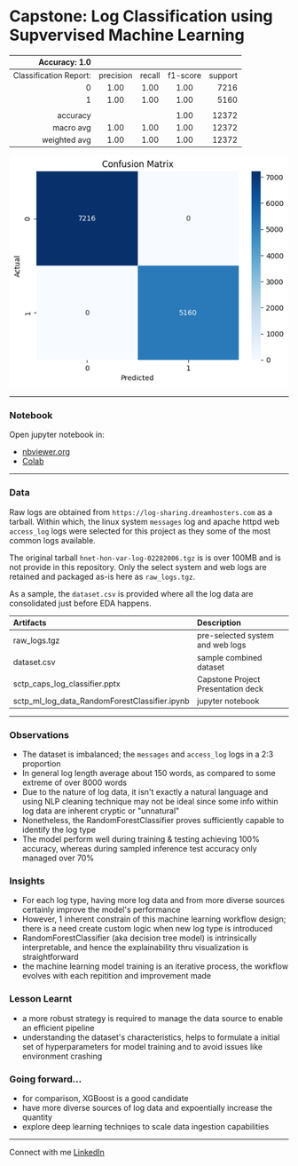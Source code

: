 # Capstone: Log Classification using Supvervised Machine Learning

|          Accuracy: 1.0 |           |        |          |         |
|-----------------------:|:---------:|:------:|:--------:|--------:|
| Classification Report: | precision | recall | f1-score | support |
|                      0 |   1.00    |  1.00  |   1.00   |    7216 |
|                      1 |   1.00    |  1.00  |   1.00   |    5160 |
|                        |           |        |          |         |
|               accuracy |           |        |   1.00   |   12372 |
|              macro avg |   1.00    |  1.00  |   1.00   |   12372 |
|           weighted avg |   1.00    |  1.00  |   1.00   |   12372 |


![Classifier Confusion Matrix](assets/confusion_matrix.png)

---
### Notebook
Open jupyter notebook in:
- [nbviewer.org](https://nbviewer.org/github/fc510/sctp-caps-log-classifier/blob/main/sctp_ml_log_data_RandomForestClassifier.ipynb)
- [Colab](https://colab.research.google.com/github/fc510/sctp-caps-log-classifier/blob/main/sctp_ml_log_data_RandomForestClassifier.ipynb)

***
### Data
Raw logs are obtained from `https://log-sharing.dreamhosters.com` as a tarball. Within which, the linux system `messages` log and apache httpd web `access_log` logs were selected for this project as they some of the most common logs available. 

The original tarball `hnet-hon-var-log-02282006.tgz` is is over 100MB and is not provide in this repository. Only the select system and web logs are retained and packaged as-is here as `raw_logs.tgz`.

As a sample, the `dataset.csv` is provided where all the log data are consolidated just before EDA happens.

| Artifacts                                     | Description                        |
|:----------------------------------------------|:-----------------------------------|
| raw_logs.tgz                                  | pre-selected system and web logs   |
| dataset.csv                                   | sample combined dataset            |
| sctp_caps_log_classifier.pptx                 | Capstone Project Presentation deck |
| sctp_ml_log_data_RandomForestClassifier.ipynb | jupyter notebook                   |


***
### Observations

- The dataset is imbalanced; the `messages` and `access_log` logs in a 2:3 proportion
- In general log length average about 150 words, as compared to some extreme of over 8000 words
- Due to the nature of log data, it isn't exactly a natural language and using NLP cleaning technique may not be ideal since some info within log data are inherent cryptic or "unnatural"
- Nonetheless, the RandomForestClassifier proves sufficiently capable to identify the log type
- The model perform well during training & testing achieving 100% accuracy, whereas during sampled inference test accuracy only managed over 70%

### Insights

- For each log type, having more log data and from more diverse sources certainly improve the model's performance
- However, 1 inherent constrain of this machine learning workflow design; there is a need create custom logic when new log type is introduced
- RandomForestClassifier (aka decision tree model) is intrinsically interpretable, and hence the explainability thru visualization is straightforward
- the machine learning model training is an iterative process, the workflow evolves with each repitition and improvement made

### Lesson Learnt

- a more robust strategy is required to manage the data source to enable an efficient pipeline
- understanding the dataset's characteristics, helps to formulate a initial set of hyperparameters for model training and to avoid issues like environment crashing

### Going forward...

- for comparison, XGBoost is a good candidate
- have more diverse sources of log data and expoentially increase the quantity
- explore deep learning techniqes to scale data ingestion capabilities


***
Connect with me [LinkedIn](https://www.linkedin.com/in/franklinchui/) 


